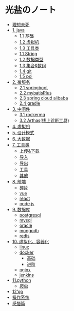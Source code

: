 # 光盐のノート
* [理想未死](README.md)
* [1. java]()
    * [1.1 基础](java/basic/basic.md)
    * [1.2 虚拟机](java/jvm.md)
    * [1.3 工具类](java/jvm.md)
    * [1.1 String](java/patzn/string.md)
    * [1.2 数据类型](java/patzn/dataType.md)
    * [1.3 集合&数组](java/patzn/collection.md)
    * [1.4 git](java/patzn/git.md)
    * [1.5 poi](java/patzn/poi.md)
* [2. 微服务]()
    * [2.1 springboot](java/example2.md)
    * [2.2 mybatisPlus](java/patzn/mybatis.md)
    * [2.3 spring cloud alibaba](java/alibaba.md)
    * [2.4 gradle](java/gradle.md)
* [3. 中间件]()
	 * [3.1 rockermq](java/rocket.md)
	 * [3.2 Arthas(线上诊断工具)]()
* [4. 虚拟机](java/jvm.md)
* [5. 设计模式](java/example2.md)
* [6. 大数据](java/example2.md) 
* [7. 工具类](java/patzn/readme.md)
    * [上传&下载](java/patzn/upload.md)
    * [导入](java/patzn/input.md)
    * [导出]()
    * [工具]()
    * [其他](java/patzn/debris.md)
* [8. 前端]()
	* [碎片](js/debris.md)
	* [vue](java/example2.md)
	* [react](java/example2.md)
	* [node.js](java/example2.md)
* [9. 数据库]()
	* [postgresql](sql/pgsql.md)
	* [mysql](java/example2.md)
	* [oracle](java/example2.md)
	* [mongodb](java/example2.md)
	* [redis](java/example2.md)
* [10. 虚拟化、容器化]()
	* [linux](linux/linux.md)
	* [docker]()
		* [基础](linux/docker_basic.md)
		* [进阶](linux/docker_pro.md)
	* [nginx](linux/nginx.md)
	* [jenkins](linux/jenkins.md)
* [11.python](section2/README.md)
    * [爬虫](section2/example1.md)
* [12'go]()
* [操作系统](mac/experience.md)
* [感悟篇]()